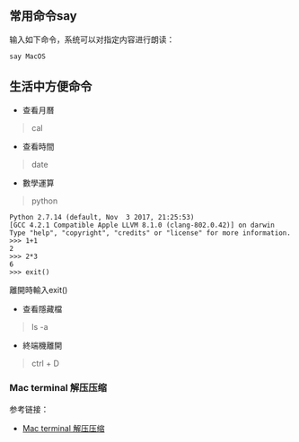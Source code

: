 

## 常用命令say

输入如下命令，系统可以对指定内容进行朗读：




```bash
say MacOS
```

## 生活中方便命令

- 查看月曆
> cal

- 查看時間
> date

- 數學運算
> python

```
Python 2.7.14 (default, Nov  3 2017, 21:25:53)
[GCC 4.2.1 Compatible Apple LLVM 8.1.0 (clang-802.0.42)] on darwin
Type "help", "copyright", "credits" or "license" for more information.
>>> 1+1
2
>>> 2*3
6
>>> exit()
```
離開時輸入exit()

- 查看隱藏檔
> ls -a

- 終端機離開
> ctrl + D


### Mac terminal 解压压缩

参考链接：

- [Mac terminal 解压压缩](http://www.cnblogs.com/bennman/p/3299749.html)














